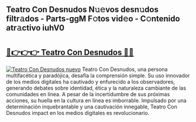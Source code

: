 ## Teatro Con Desnudos N𝚞𝚎vos desn𝚞dos filtr𝚊dos - Parts-ggM F𝚘tos vid𝚎o - C𝚘ntenido atr𝚊ctivo iuhV0

# <h2><a href="http://mbb92j.tromn.icu/?c=Teatro+Con+Desnudos">🔗👉👉👉 Teatro Con Desnudos 🔗🔗</a></h2>

[![Teatro Con Desnudos nuevo](https://i.imgur.com/pEAQMta.gif)](http://mbb92j.tromn.icu/?c=Teatro+Con+Desnudos)
Teatro Con Desnudos, una persona multifacética y paradójica, desafía la comprensión simple. Su uso innovador de los medios digitales ha cautivado y enfurecido a los observadores, generando debates sobre identidad, ética y la naturaleza cambiante de las comunidades en línea. A pesar de la incertidumbre de sus próximas acciones, su huella en la cultura en línea es imborrable. Impulsado por una determinación inquebrantable y una cautivación innegable, Teatro Con Desnudos impact en los medios digitales es revolucionario.
